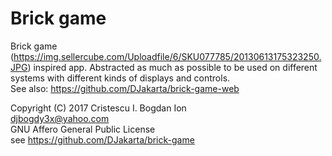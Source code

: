 # Brick game
Brick game (https://img.sellercube.com/Uploadfile/6/SKU077785/20130613175323250.JPG) inspired app. Abstracted as much as possible to be used on different systems with different kinds of displays and controls.  
See also: https://github.com/DJakarta/brick-game-web

Copyright (C) 2017 Cristescu I. Bogdan Ion  
djbogdy3x@yahoo.com  
GNU Affero General Public License  
see https://github.com/DJakarta/brick-game

